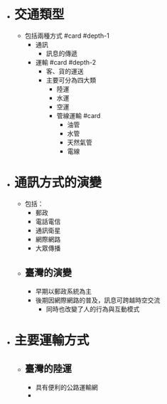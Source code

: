 - # 交通類型
	- 包括兩種方式 #card #depth-1
		- 通訊
			- 訊息的傳遞
		- 運輸 #card #depth-2
			- 客、貨的運送
			- 主要可分為四大類
				- 陸運
				- 水運
				- 空運
				- 管線運輸 #card
					- 油管
					- 水管
					- 天然氣管
					- 電線
- # 通訊方式的演變
	- 包括：
		- 郵政
		- 電話電信
		- 通訊衛星
		- 網際網路
		- 大眾傳播
	- ## 臺灣的演變
		- 早期以郵政系統為主
		- 後期因網際網路的普及，訊息可跨越時空交流
			- 同時也改變了人的行為與互動模式
- # 主要運輸方式
	- ## 臺灣的陸運
		- 具有便利的公路運輸網
		-